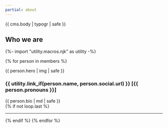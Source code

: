 ```yaml
---
partial: about
---
```


{{ cms.body | typogr | safe }}

## Who we are

{%- import "utility.macros.njk" as utility -%}

{% for person in members %}
<article class='h-card'>
{{ person.hero | img | safe }}
<h3>{{ utility.link_if(person.name, person.social.url) }} [{{ person.pronouns }}]</h3>
{{ person.bio | md | safe }}
</article>
{% if not loop.last %}<hr />{% endif %}
{% endfor %}
